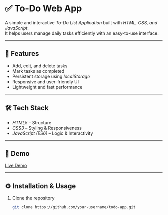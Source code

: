 # ✅ To-Do Web App

A simple and interactive *To-Do List Application* built with *HTML, CSS, and JavaScript*.  
It helps users manage daily tasks efficiently with an easy-to-use interface.  

---

## 🚀 Features
- Add, edit, and delete tasks  
- Mark tasks as completed  
- Persistent storage using *localStorage*  
- Responsive and user-friendly UI  
- Lightweight and fast performance  

---

## 🛠 Tech Stack
- *HTML5* – Structure  
- *CSS3* – Styling & Responsiveness  
- *JavaScript (ES6)* – Logic & Interactivity  

---

## 🎯 Demo
[Live Demo](https://sanjeev0048.github.io/To-Do-Web-App/)  

---

## ⚙ Installation & Usage
1. Clone the repository  
   ```bash
   git clone https://github.com/your-username/todo-app.git
